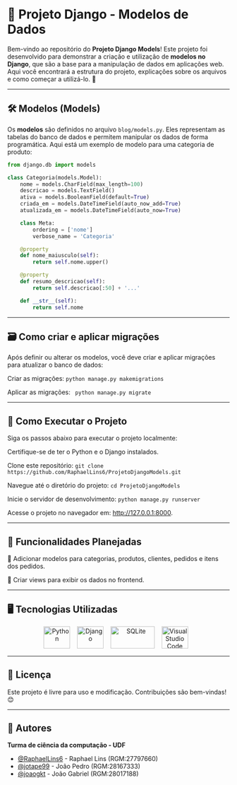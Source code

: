 # 📝 Projeto Django - Modelos de Dados

Bem-vindo ao repositório do **Projeto Django Models**! Este projeto foi desenvolvido para demonstrar a criação e utilização de **modelos no Django**, que são a base para a manipulação de dados em aplicações web. Aqui você encontrará a estrutura do projeto, explicações sobre os arquivos e como começar a utilizá-lo. 🚀

---

## 🛠️ Modelos (Models)

Os **modelos** são definidos no arquivo `blog/models.py`. Eles representam as tabelas do banco de dados e permitem manipular os dados de forma programática. Aqui está um exemplo de modelo para uma categoria de produto:

```python
from django.db import models

class Categoria(models.Model):
    nome = models.CharField(max_length=100)
    descricao = models.TextField()
    ativa = models.BooleanField(default=True)
    criada_em = models.DateTimeField(auto_now_add=True)
    atualizada_em = models.DateTimeField(auto_now=True)

    class Meta:
        ordering = ['nome']
        verbose_name = 'Categoria'

    @property
    def nome_maiusculo(self):
        return self.nome.upper()

    @property
    def resumo_descricao(self):
        return self.descricao[:50] + '...'

    def __str__(self):
        return self.nome
```

---

## 🗃️ Como criar e aplicar migrações

Após definir ou alterar os modelos, você deve criar e aplicar migrações para atualizar o banco de dados:

Criar as migrações:
`python manage.py makemigrations`

Aplicar as migrações:
` python manage.py migrate`

---

## 🚀 Como Executar o Projeto
Siga os passos abaixo para executar o projeto localmente:

Certifique-se de ter o Python e o Django instalados.

Clone este repositório:
`git clone https://github.com/RaphaelLins6/ProjetoDjangoModels.git`

Navegue até o diretório do projeto:
`cd ProjetoDjangoModels`

Inicie o servidor de desenvolvimento:
`python manage.py runserver`

Acesse o projeto no navegador em: http://127.0.0.1:8000.

---

## 🌟 Funcionalidades Planejadas

📌 Adicionar modelos para categorias, produtos, clientes, pedidos e itens dos pedidos.

📌 Criar views para exibir os dados no frontend.

---

## 🖥️ Tecnologias Utilizadas

<p align="center"> 
<img src="https://upload.wikimedia.org/wikipedia/commons/thumb/0/0a/Python.svg/2048px-Python.svg.png" alt="Python" width="60" height="50"/> &nbsp;&nbsp; 
<img src="https://images.icon-icons.com/2415/PNG/512/django_original_logo_icon_146559.png" alt="Django" width="60" height="50"/> &nbsp;&nbsp;
<img src="https://upload.wikimedia.org/wikipedia/commons/thumb/3/38/SQLite370.svg/2560px-SQLite370.svg.png" alt="SQLite" width="100" height="50"/> &nbsp;&nbsp;
<img src="https://upload.wikimedia.org/wikipedia/commons/thumb/9/9a/Visual_Studio_Code_1.35_icon.svg/2048px-Visual_Studio_Code_1.35_icon.svg.png" alt="Visual Studio Code" width="60" height="50"/> &nbsp;&nbsp;

---

## 📜 Licença

Este projeto é livre para uso e modificação. Contribuições são bem-vindas! 😊

---

## 👥 Autores

**Turma de ciência da computação - UDF**
- [@RaphaelLins6](https://www.github.com/RaphaelLins6) - Raphael Lins (RGM:27797660)
- [@jotape99](https://www.github.com/jotape99) - João Pedro (RGM:28167333)
- [@joaogkt](https://www.github.com/joaogkt) - João Gabriel (RGM:28017188)
